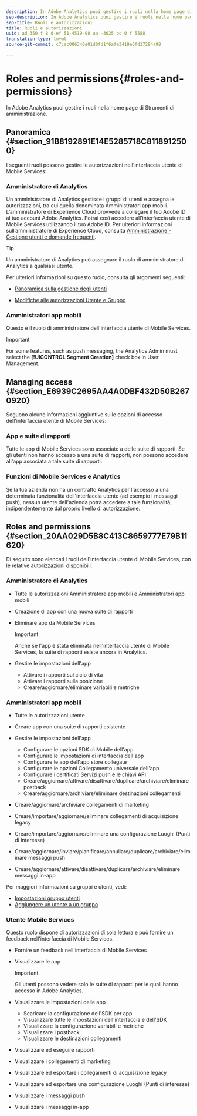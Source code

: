 ```yaml
---
description: In Adobe Analytics puoi gestire i ruoli nella home page di Strumenti di amministrazione.
seo-description: In Adobe Analytics puoi gestire i ruoli nella home page di Strumenti di amministrazione.
seo-title: Ruoli e autorizzazioni
title: Ruoli e autorizzazioni
uuid: ad 350 f 8 d-ef 51-4519-98 aa -3025 bc 0 f 5588
translation-type: tm+mt
source-git-commit: c7cac006340e01d0fd1f6afe3419e6fd17294a98

---
```



# Roles and permissions{#roles-and-permissions}

In Adobe Analytics puoi gestire i ruoli nella home page di Strumenti di amministrazione.

## Panoramica {#section_91B8192891E14E5285718C8118912500}

I seguenti ruoli possono gestire le autorizzazioni nell'interfaccia utente di Mobile Services:

### Amministratore di Analytics

Un amministratore di Analytics gestisce i gruppi di utenti e assegna le autorizzazioni, tra cui quella denominata Amministratori app mobili. L’amministratore di Experience Cloud provvede a collegare il tuo Adobe ID al tuo account Adobe Analytics. Potrai così accedere all’interfaccia utente di Mobile Services utilizzando il tuo Adobe ID. Per ulteriori informazioni sull’amministratore di Experience Cloud, consulta [Amministrazione - Gestione utenti e domande frequenti](https://docs.adobe.com/content/help/en/core-services/interface/manage-users-and-products/admin-getting-started.html).

>[!TIP]
>
>Un amministratore di Analytics può assegnare il ruolo di amministratore di Analytics a qualsiasi utente.

Per ulteriori informazioni su questo ruolo, consulta gli argomenti seguenti:

* [Panoramica sulla gestione degli utenti](https://docs.adobe.com/content/help/en/analytics/admin/user-product-management/user-management/users.html)

* [Modifiche alle autorizzazioni Utente e Gruppo](https://docs.adobe.com/content/help/en/analytics/admin/user-product-management/user-management/permissions-changes.html)

### Amministratori app mobili

Questo è il ruolo di amministratore dell'interfaccia utente di Mobile Services.

>[!IMPORTANT]
>
>For some features, such as push messaging, the Analytics Admin must select the **[!UICONTROL Segment Creation]** check box in User Management.

## Managing access {#section_E6939C2695AA4A0DBF432D50B2670920}

Seguono alcune informazioni aggiuntive sulle opzioni di accesso dell'interfaccia utente di Mobile Services:

### App e suite di rapporti

Tutte le app di Mobile Services sono associate a delle suite di rapporti. Se gli utenti non hanno accesso a una suite di rapporti, non possono accedere all'app associata a tale suite di rapporti.

### Funzioni di Mobile Services e Analytics

Se la tua azienda non ha un contratto Analytics per l'accesso a una determinata funzionalità dell'interfaccia utente (ad esempio i messaggi push), nessun utente dell'azienda potrà accedere a tale funzionalità, indipendentemente dal proprio livello di autorizzazione.

## Roles and permissions {#section_20AA029D5B8C413C8659777E79B11620}

Di seguito sono elencati i ruoli dell'interfaccia utente di Mobile Services, con le relative autorizzazioni disponibili:

### Amministratore di Analytics

* Tutte le autorizzazioni Amministratore app mobili e Amministratori app mobili
* Creazione di app con una nuova suite di rapporti
* Eliminare app da Mobile Services

   >[!IMPORTANT]
   >
   >Anche se l'app è stata eliminata nell'interfaccia utente di Mobile Services, la suite di rapporti esiste ancora in Analytics.

* Gestire le impostazioni dell'app

   * Attivare i rapporti sul ciclo di vita
   * Attivare i rapporti sulla posizione
   * Creare/aggiornare/eliminare variabili e metriche

### Amministratori app mobili

* Tutte le autorizzazioni utente
* Creare app con una suite di rapporti esistente
* Gestire le impostazioni dell'app

   * Configurare le opzioni SDK di Mobile dell'app
   * Configurare le impostazioni di interfaccia dell'app
   * Configurare le app dell'app store collegate
   * Configurare le opzioni Collegamento universale dell'app
   * Configurare i certificati Servizi push e le chiavi API
   * Creare/aggiornare/attivare/disattivare/duplicare/archiviare/eliminare postback
   * Creare/aggiornare/archiviare/eliminare destinazioni collegamenti

* Creare/aggiornare/archiviare collegamenti di marketing
* Creare/importare/aggiornare/eliminare collegamenti di acquisizione legacy
* Creare/importare/aggiornare/eliminare una configurazione Luoghi (Punti di interesse)
* Creare/aggiornare/inviare/pianificare/annullare/duplicare/archiviare/eliminare messaggi push
* Creare/aggiornare/attivare/disattivare/duplicare/archiviare/eliminare messaggi in-app

Per maggiori informazioni su gruppi e utenti, vedi:

* [Impostazioni gruppo utenti](https://docs.adobe.com/content/help/en/analytics/admin/user-product-management/user-groups/groups.html)
* [Aggiungere un utente a un gruppo](https://docs.adobe.com/content/help/en/analytics/admin/user-product-management/user-management/t-add-user-to-group.html)

### Utente Mobile Services

Questo ruolo dispone di autorizzazioni di sola lettura e può fornire un feedback nell'interfaccia di Mobile Services.

* Fornire un feedback nell'interfaccia di Mobile Services
* Visualizzare le app

   >[!IMPORTANT]
   >
   >Gli utenti possono vedere solo le suite di rapporti per le quali hanno accesso in Adobe Analytics.

* Visualizzare le impostazioni delle app

   * Scaricare la configurazione dell'SDK per app
   * Visualizzare tutte le impostazioni dell'interfaccia e dell'SDK
   * Visualizzare la configurazione variabili e metriche
   * Visualizzare i postback
   * Visualizzare le destinazioni collegamenti

* Visualizzare ed eseguire rapporti
* Visualizzare i collegamenti di marketing
* Visualizzare ed esportare i collegamenti di acquisizione legacy
* Visualizzare ed esportare una configurazione Luoghi (Punti di interesse)
* Visualizzare i messaggi push
* Visualizzare i messaggi in-app

